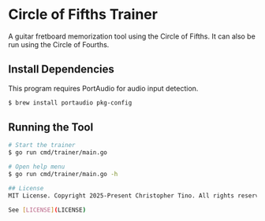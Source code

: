 # Circle of Fifths Trainer

A guitar fretboard memorization tool using the Circle of Fifths. It can also be run using the Circle of Fourths.

## Install Dependencies

This program requires PortAudio for audio input detection.

```sh
$ brew install portaudio pkg-config
```

## Running the Tool

```sh
# Start the trainer
$ go run cmd/trainer/main.go

# Open help menu
$ go run cmd/trainer/main.go -h

## License
MIT License. Copyright 2025-Present Christopher Tino. All rights reserved.

See [LICENSE](LICENSE)
```
